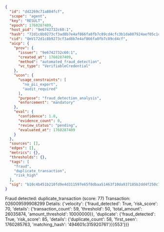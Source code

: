 ```json
{
  "id": "dd2269c71a804fcf",
  "scope": "agent",
  "key": "RESULT",
  "epoch": 1760287409,
  "host_pid": "9e6742732c60:1",
  "hash": "72d1c8b9273cf3ad8b7e4af866fa0fb7c89cd4cfc3b1da807924aef05c1ca808",
  "cid": "QmV172d1c8b9273cf3ad8b7e4af866fa0fb7c89cd4cf",
  "aicp": {
    "prov": {
      "issuer": "9e6742732c60:1",
      "created_at": 1760287409,
      "method": "automated_fraud_detection",
      "vc_type": "VerifiableCredential"
    },
    "ucon": {
      "usage_constraints": [
        "no_pii_export",
        "audit_required"
      ],
      "purpose": "fraud_detection_analysis",
      "enforcement": "mandatory"
    },
    "eval": {
      "confidence": 1.0,
      "evidence_count": 0,
      "review_status": "pending",
      "evaluated_at": 1760287409
    }
  },
  "sources": [],
  "edges": [],
  "metrics": {},
  "thresholds": {},
  "tags": [
    "fraud",
    "duplicate_transaction",
    "risk_high"
  ],
  "sig": "b10c4b451b210fd9e4d311597e65f0dbaa51463f10da937185b2dd4f250c75d4"
}
```

Fraud detected: duplicate_transaction (score: 77)
Transaction: 026009599908299
Details: {'velocity': {'fraud_detected': True, 'risk_score': 70, 'details': {'transaction_count': 59, 'threshold': 50, 'total_amount': 26035874, 'amount_threshold': 10000000}}, 'duplicate': {'fraud_detected': True, 'risk_score': 85, 'details': {'duplicate_count': 58, 'first_seen': 1760285763, 'matching_hash': '494601c315920761'}}}553'}}}